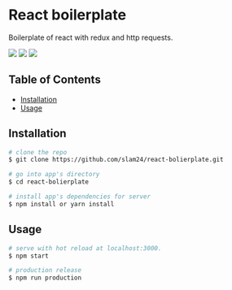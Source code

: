 # React boilerplate

Boilerplate of react with redux and http requests.

![](https://img.shields.io/badge/React-16.8.6-red.svg)
![](https://img.shields.io/badge/Redux-4.0.1-blue.svg)
![](https://img.shields.io/badge/React_redux-7.0.2-green.svg)

## Table of Contents

* [Installation](#installation)
* [Usage](#usage)

## Installation

``` bash
# clone the repo
$ git clone https://github.com/slam24/react-bolierplate.git

# go into app's directory
$ cd react-bolierplate

# install app's dependencies for server
$ npm install or yarn install
```

## Usage

``` bash
# serve with hot reload at localhost:3000.
$ npm start

# production release
$ npm run production
```
